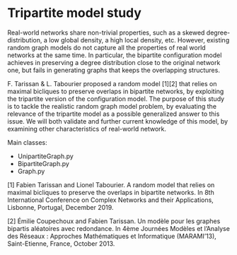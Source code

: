 # Tripartite model study

Real-world networks share non-trivial properties, such as a skewed degree-distribution, a low global
density, a high local density, etc. However, existing random graph models do not capture all the properties
of real world networks at the same time. In particular, the bipartite configuration model achieves in
preserving a degree distribution close to the original network one, but fails in generating graphs that
keeps the overlapping structures.

F. Tarissan & L. Tabourier proposed a random model [1][2] that relies on maximal bicliques to preserve
overlaps in bipartite networks, by exploiting the tripartite version of the configuration model. The purpose of this study is to tackle the realistic random graph model problem, by evaluating the relevance of the tripartite model as a possible generalized answer to this issue. We will both validate and further current knowledge of this model, by examining other characteristics of real-world network.

Main classes:
- UnipartiteGraph.py
- BipartiteGraph.py
- Graph.py


[1] Fabien Tarissan and Lionel Tabourier. A random model that relies on maximal bicliques to preserve
the overlaps in bipartite networks. In 8th International Conference on Complex Networks and their
Applications, Lisbonne, Portugal, December 2019.

[2] Émilie Coupechoux and Fabien Tarissan. Un modèle pour les graphes bipartis aléatoires avec
redondance. In 4ème Journées Modèles et l’Analyse des Réseaux : Approches Mathématiques et
Informatique (MARAMI’13), Saint-Etienne, France, October 2013.
